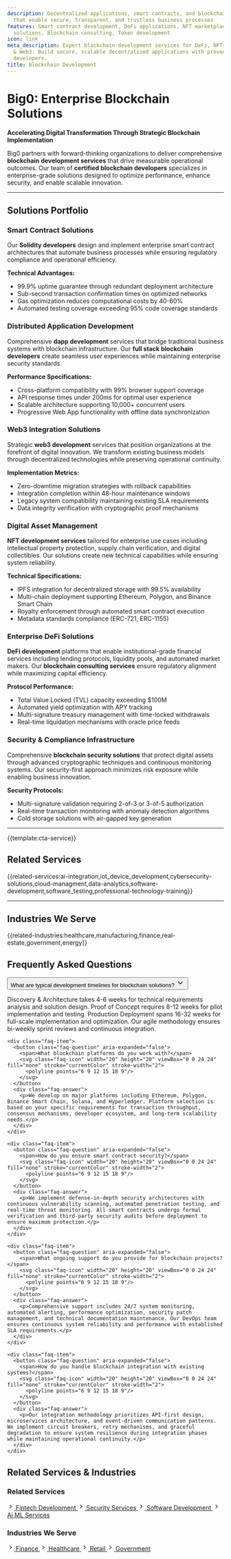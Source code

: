 ```yaml
---
description: Decentralized applications, smart contracts, and blockchain solutions
  that enable secure, transparent, and trustless business processes
features: Smart contract development, DeFi applications, NFT marketplaces, Cryptocurrency
  solutions, Blockchain consulting, Token development
icon: link
meta_description: Expert blockchain development services for DeFi, NFTs, smart contracts
  & Web3. Build secure, scalable decentralized applications with proven blockchain
  developers.
title: Blockchain Development
---
```


# Big0: Enterprise Blockchain Solutions

**Accelerating Digital Transformation Through Strategic Blockchain Implementation**

Big0 partners with forward-thinking organizations to deliver comprehensive **blockchain development services** that drive measurable operational outcomes. Our team of **certified blockchain developers** specializes in enterprise-grade solutions designed to optimize performance, enhance security, and enable scalable innovation.

---

## Solutions Portfolio

### Smart Contract Solutions
Our **Solidity developers** design and implement enterprise smart contract architectures that automate business processes while ensuring regulatory compliance and operational efficiency.

**Technical Advantages:**
- 99.9% uptime guarantee through redundant deployment architecture
- Sub-second transaction confirmation times on optimized networks
- Gas optimization reduces computational costs by 40-60%
- Automated testing coverage exceeding 95% code coverage standards

### Distributed Application Development
Comprehensive **dapp development** services that bridge traditional business systems with blockchain infrastructure. Our **full stack blockchain developers** create seamless user experiences while maintaining enterprise security standards.

**Performance Specifications:**
- Cross-platform compatibility with 99% browser support coverage
- API response times under 200ms for optimal user experience
- Scalable architecture supporting 10,000+ concurrent users
- Progressive Web App functionality with offline data synchronization

### Web3 Integration Solutions
Strategic **web3 development** services that position organizations at the forefront of digital innovation. We transform existing business models through decentralized technologies while preserving operational continuity.

**Implementation Metrics:**
- Zero-downtime migration strategies with rollback capabilities
- Integration completion within 48-hour maintenance windows
- Legacy system compatibility maintaining existing SLA requirements
- Data integrity verification with cryptographic proof mechanisms

### Digital Asset Management
**NFT development services** tailored for enterprise use cases including intellectual property protection, supply chain verification, and digital collectibles. Our solutions create new technical capabilities while ensuring system reliability.

**Technical Specifications:**
- IPFS integration for decentralized storage with 99.5% availability
- Multi-chain deployment supporting Ethereum, Polygon, and Binance Smart Chain
- Royalty enforcement through automated smart contract execution
- Metadata standards compliance (ERC-721, ERC-1155)

### Enterprise DeFi Solutions
**DeFi development** platforms that enable institutional-grade financial services including lending protocols, liquidity pools, and automated market makers. Our **blockchain consulting services** ensure regulatory alignment while maximizing capital efficiency.

**Protocol Performance:**
- Total Value Locked (TVL) capacity exceeding $100M
- Automated yield optimization with APY tracking
- Multi-signature treasury management with time-locked withdrawals
- Real-time liquidation mechanisms with oracle price feeds

### Security & Compliance Infrastructure
Comprehensive **blockchain security solutions** that protect digital assets through advanced cryptographic techniques and continuous monitoring systems. Our security-first approach minimizes risk exposure while enabling business innovation.

**Security Protocols:**
- Multi-signature validation requiring 2-of-3 or 3-of-5 authorization
- Real-time transaction monitoring with anomaly detection algorithms
- Cold storage solutions with air-gapped key generation

---

{{template:cta-service}}

## Related Services

{{related-services:ai-integration,iot_device_development,cybersecurity-solutions,cloud-managment,data-analytics,software-development,software_testing,professional-technology-training}}

---

## Industries We Serve

{{related-industries:healthcare,manufacturing,finance,real-estate,government,energy}}

## Frequently Asked Questions

<div class="faq-section">
  <div class="faq-list">
    <div class="faq-item">
      <button class="faq-question" aria-expanded="false">
        <span>What are typical development timelines for blockchain solutions?</span>
        <svg class="faq-icon" width="20" height="20" viewBox="0 0 24 24" fill="none" stroke="currentColor" stroke-width="2">
          <polyline points="6 9 12 15 18 9"/>
        </svg>
      </button>
      <div class="faq-answer">
        <p>Discovery & Architecture takes 4-6 weeks for technical requirements analysis and solution design. Proof of Concept requires 8-12 weeks for pilot implementation and testing. Production Deployment spans 16-32 weeks for full-scale implementation and optimization. Our agile methodology ensures bi-weekly sprint reviews and continuous integration.</p>
      </div>
    </div>
    
    <div class="faq-item">
      <button class="faq-question" aria-expanded="false">
        <span>What blockchain platforms do you work with?</span>
        <svg class="faq-icon" width="20" height="20" viewBox="0 0 24 24" fill="none" stroke="currentColor" stroke-width="2">
          <polyline points="6 9 12 15 18 9"/>
        </svg>
      </button>
      <div class="faq-answer">
        <p>We develop on major platforms including Ethereum, Polygon, Binance Smart Chain, Solana, and Hyperledger. Platform selection is based on your specific requirements for transaction throughput, consensus mechanisms, developer ecosystem, and long-term scalability needs.</p>
      </div>
    </div>
    
    <div class="faq-item">
      <button class="faq-question" aria-expanded="false">
        <span>How do you ensure smart contract security?</span>
        <svg class="faq-icon" width="20" height="20" viewBox="0 0 24 24" fill="none" stroke="currentColor" stroke-width="2">
          <polyline points="6 9 12 15 18 9"/>
        </svg>
      </button>
      <div class="faq-answer">
        <p>We implement defense-in-depth security architectures with continuous vulnerability scanning, automated penetration testing, and real-time threat monitoring. All smart contracts undergo formal verification and third-party security audits before deployment to ensure maximum protection.</p>
      </div>
    </div>
    
    <div class="faq-item">
      <button class="faq-question" aria-expanded="false">
        <span>What ongoing support do you provide for blockchain projects?</span>
        <svg class="faq-icon" width="20" height="20" viewBox="0 0 24 24" fill="none" stroke="currentColor" stroke-width="2">
          <polyline points="6 9 12 15 18 9"/>
        </svg>
      </button>
      <div class="faq-answer">
        <p>Comprehensive support includes 24/7 system monitoring, automated alerting, performance optimization, security patch management, and technical documentation maintenance. Our DevOps team ensures continuous system reliability and performance with established SLA requirements.</p>
      </div>
    </div>
    
    <div class="faq-item">
      <button class="faq-question" aria-expanded="false">
        <span>How do you handle blockchain integration with existing systems?</span>
        <svg class="faq-icon" width="20" height="20" viewBox="0 0 24 24" fill="none" stroke="currentColor" stroke-width="2">
          <polyline points="6 9 12 15 18 9"/>
        </svg>
      </button>
      <div class="faq-answer">
        <p>Our integration methodology prioritizes API-first design, microservices architecture, and event-driven communication patterns. We implement circuit breakers, retry mechanisms, and graceful degradation to ensure system resilience during integration phases while maintaining operational continuity.</p>
      </div>
    </div>
  </div>
</div>

## Related Services & Industries

<div class="grid grid-2 gap-3xl">
  <div class="related-widget">
    <h3 class="text-xl font-semibold mb-lg">Related Services</h3>
    <div class="related-list">
      <a href="fintech_development.html" class="related-item">
        <svg class="related-icon" width="16" height="16" viewBox="0 0 24 24" fill="none" stroke="currentColor" stroke-width="2">
          <polyline points="9 18 15 12 9 6"/>
        </svg>
        <span>Fintech Development</span>
      </a>
      <a href="security-services.html" class="related-item">
        <svg class="related-icon" width="16" height="16" viewBox="0 0 24 24" fill="none" stroke="currentColor" stroke-width="2">
          <polyline points="9 18 15 12 9 6"/>
        </svg>
        <span>Security Services</span>
      </a>
      <a href="software-development.html" class="related-item">
        <svg class="related-icon" width="16" height="16" viewBox="0 0 24 24" fill="none" stroke="currentColor" stroke-width="2">
          <polyline points="9 18 15 12 9 6"/>
        </svg>
        <span>Software Development</span>
      </a>
      <a href="ai-ml-services.html" class="related-item">
        <svg class="related-icon" width="16" height="16" viewBox="0 0 24 24" fill="none" stroke="currentColor" stroke-width="2">
          <polyline points="9 18 15 12 9 6"/>
        </svg>
        <span>Ai ML Services</span>
      </a>
    </div>
  </div>
  
  <div class="related-widget">
    <h3 class="text-xl font-semibold mb-lg">Industries We Serve</h3>
    <div class="related-list">
      <a href="../industries/finance.html" class="related-item">
        <svg class="related-icon" width="16" height="16" viewBox="0 0 24 24" fill="none" stroke="currentColor" stroke-width="2">
          <polyline points="9 18 15 12 9 6"/>
        </svg>
        <span>Finance</span>
      </a>
      <a href="../industries/healthcare.html" class="related-item">
        <svg class="related-icon" width="16" height="16" viewBox="0 0 24 24" fill="none" stroke="currentColor" stroke-width="2">
          <polyline points="9 18 15 12 9 6"/>
        </svg>
        <span>Healthcare</span>
      </a>
      <a href="../industries/retail.html" class="related-item">
        <svg class="related-icon" width="16" height="16" viewBox="0 0 24 24" fill="none" stroke="currentColor" stroke-width="2">
          <polyline points="9 18 15 12 9 6"/>
        </svg>
        <span>Retail</span>
      </a>
      <a href="../industries/government.html" class="related-item">
        <svg class="related-icon" width="16" height="16" viewBox="0 0 24 24" fill="none" stroke="currentColor" stroke-width="2">
          <polyline points="9 18 15 12 9 6"/>
        </svg>
        <span>Government</span>
      </a>
    </div>
  </div>
</div>